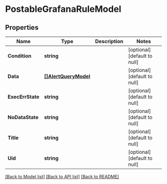 # PostableGrafanaRuleModel

## Properties
Name | Type | Description | Notes
------------ | ------------- | ------------- | -------------
**Condition** | **string** |  | [optional] [default to null]
**Data** | [**[]AlertQueryModel**](AlertQuery.md) |  | [optional] [default to null]
**ExecErrState** | **string** |  | [optional] [default to null]
**NoDataState** | **string** |  | [optional] [default to null]
**Title** | **string** |  | [optional] [default to null]
**Uid** | **string** |  | [optional] [default to null]

[[Back to Model list]](../README.md#documentation-for-models) [[Back to API list]](../README.md#documentation-for-api-endpoints) [[Back to README]](../README.md)


